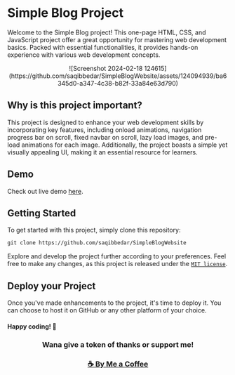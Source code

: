 # Simple Blog Project

Welcome to the Simple Blog project! This one-page HTML, CSS, and JavaScript project offer a great opportunity for mastering web development basics. Packed with essential functionalities, it provides hands-on experience with various web development concepts.

<div align="center" >![Screenshot 2024-02-18 124615](https://github.com/saqibbedar/SimpleBlogWebsite/assets/124094939/ba6345d0-a347-4c38-b82f-33a84e63d790)</div>


## Why is this project important?

This project is designed to enhance your web development skills by incorporating key features, including onload animations, navigation progress bar on scroll, fixed navbar on scroll, lazy load images, and pre-load animations for each image. Additionally, the project boasts a simple yet visually appealing UI, making it an essential resource for learners.

## Demo

Check out live demo [here](https://saqibbedar.github.io/SimpleBlogWebsite/main).

## Getting Started

To get started with this project, simply clone this repository:

```md 
git clone https://github.com/saqibbedar/SimpleBlogWebsite
```

Explore and develop the project further according to your preferences. Feel free to make any changes, as this project is released under the [`MIT license`](https://github.com/saqibbedar/SimpleBlogWebsite?tab=MIT-1-ov-file).

## Deploy your Project

Once you've made enhancements to the project, it's time to deploy it. You can choose to host it on GitHub or any other platform of your choice.

#### Happy coding! 🚀

<h3 align="center" > Wana give a token of thanks or support me!</h3>
<h3 align="center"><a href="https://www.buymeacoffee.com/saqibbedar">☕ By Me a Coffee </a></h3>


